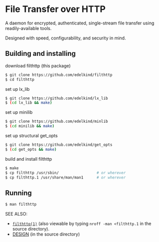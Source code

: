 # File Transfer over HTTP

A daemon for encrypted, authenticated, single-stream file transfer using
readily-available tools.

Designed with speed, configurability, and security in mind.

## Building and installing

download filthttp (this package)
```bash
$ git clone https://github.com/edelkind/filthttp
$ cd filthttp
```

set up lx\_lib
```bash
$ git clone https://github.com/edelkind/lx_lib
$ (cd lx_lib && make)
```

set up minilib
```bash
$ git clone https://github.com/edelkind/minlib
$ (cd minilib && make)
```

set up structural get\_opts
```bash
$ git clone https://github.com/edelkind/get_opts
$ (cd get_opts && make)
```

build and install filthttp
```bash
$ make
$ cp filthttp /usr/sbin/                 # or wherever
$ cp filthttp.1 /usr/share/man/man1      # or wherever
```


## Running

```bash
$ man filthttp
```


SEE ALSO:

- [`filthttp(1)`](https://edelkind.github.io/filthttp/filthttp.1.html) (also viewable by typing `nroff -man <filthttp.1` in the
  source directory).
- [DESIGN](DESIGN) (in the source directory)
